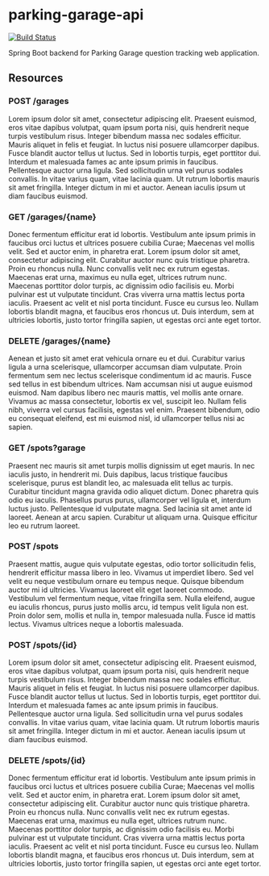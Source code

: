 # parking-garage-api

[![Build Status](https://travis-ci.org/callmepills/parking-garage-api.svg?branch=master)](https://travis-ci.org/callmepills/parking-garage-api)

Spring Boot backend for Parking Garage question tracking web application.

## Resources

### POST /garages

Lorem ipsum dolor sit amet, consectetur adipiscing elit. Praesent euismod, eros vitae dapibus volutpat, quam ipsum porta nisi, quis hendrerit neque turpis vestibulum risus. Integer bibendum massa nec sodales efficitur. Mauris aliquet in felis et feugiat. In luctus nisi posuere ullamcorper dapibus. Fusce blandit auctor tellus ut luctus. Sed in lobortis turpis, eget porttitor dui. Interdum et malesuada fames ac ante ipsum primis in faucibus. Pellentesque auctor urna ligula. Sed sollicitudin urna vel purus sodales convallis. In vitae varius quam, vitae lacinia quam. Ut rutrum lobortis mauris sit amet fringilla. Integer dictum in mi et auctor. Aenean iaculis ipsum ut diam faucibus euismod.

### GET /garages/{name}

Donec fermentum efficitur erat id lobortis. Vestibulum ante ipsum primis in faucibus orci luctus et ultrices posuere cubilia Curae; Maecenas vel mollis velit. Sed et auctor enim, in pharetra erat. Lorem ipsum dolor sit amet, consectetur adipiscing elit. Curabitur auctor nunc quis tristique pharetra. Proin eu rhoncus nulla. Nunc convallis velit nec ex rutrum egestas. Maecenas erat urna, maximus eu nulla eget, ultrices rutrum nunc. Maecenas porttitor dolor turpis, ac dignissim odio facilisis eu. Morbi pulvinar est ut vulputate tincidunt. Cras viverra urna mattis lectus porta iaculis. Praesent ac velit et nisl porta tincidunt. Fusce eu cursus leo. Nullam lobortis blandit magna, et faucibus eros rhoncus ut. Duis interdum, sem at ultricies lobortis, justo tortor fringilla sapien, ut egestas orci ante eget tortor.

### DELETE /garages/{name}

Aenean et justo sit amet erat vehicula ornare eu et dui. Curabitur varius ligula a urna scelerisque, ullamcorper accumsan diam vulputate. Proin fermentum sem nec lectus scelerisque condimentum id ac mauris. Fusce sed tellus in est bibendum ultrices. Nam accumsan nisi ut augue euismod euismod. Nam dapibus libero nec mauris mattis, vel mollis ante ornare. Vivamus ac massa consectetur, lobortis ex vel, suscipit leo. Nullam felis nibh, viverra vel cursus facilisis, egestas vel enim. Praesent bibendum, odio eu consequat eleifend, est mi euismod nisl, id ullamcorper tellus nisi ac sapien.

### GET /spots?garage

Praesent nec mauris sit amet turpis mollis dignissim ut eget mauris. In nec iaculis justo, in hendrerit mi. Duis dapibus, lacus tristique faucibus scelerisque, purus est blandit leo, ac malesuada elit tellus ac turpis. Curabitur tincidunt magna gravida odio aliquet dictum. Donec pharetra quis odio eu iaculis. Phasellus purus purus, ullamcorper vel ligula et, interdum luctus justo. Pellentesque id vulputate magna. Sed lacinia sit amet ante id laoreet. Aenean at arcu sapien. Curabitur ut aliquam urna. Quisque efficitur leo eu rutrum laoreet.

### POST /spots

Praesent mattis, augue quis vulputate egestas, odio tortor sollicitudin felis, hendrerit efficitur massa libero in leo. Vivamus ut imperdiet libero. Sed vel velit eu neque vestibulum ornare eu tempus neque. Quisque bibendum auctor mi id ultricies. Vivamus laoreet elit eget laoreet commodo. Vestibulum vel fermentum neque, vitae fringilla sem. Nulla eleifend, augue eu iaculis rhoncus, purus justo mollis arcu, id tempus velit ligula non est. Proin dolor sem, mollis et nulla in, tempor malesuada nulla. Fusce id mattis lectus. Vivamus ultrices neque a lobortis malesuada.

### POST /spots/{id}

Lorem ipsum dolor sit amet, consectetur adipiscing elit. Praesent euismod, eros vitae dapibus volutpat, quam ipsum porta nisi, quis hendrerit neque turpis vestibulum risus. Integer bibendum massa nec sodales efficitur. Mauris aliquet in felis et feugiat. In luctus nisi posuere ullamcorper dapibus. Fusce blandit auctor tellus ut luctus. Sed in lobortis turpis, eget porttitor dui. Interdum et malesuada fames ac ante ipsum primis in faucibus. Pellentesque auctor urna ligula. Sed sollicitudin urna vel purus sodales convallis. In vitae varius quam, vitae lacinia quam. Ut rutrum lobortis mauris sit amet fringilla. Integer dictum in mi et auctor. Aenean iaculis ipsum ut diam faucibus euismod.

### DELETE /spots/{id}

Donec fermentum efficitur erat id lobortis. Vestibulum ante ipsum primis in faucibus orci luctus et ultrices posuere cubilia Curae; Maecenas vel mollis velit. Sed et auctor enim, in pharetra erat. Lorem ipsum dolor sit amet, consectetur adipiscing elit. Curabitur auctor nunc quis tristique pharetra. Proin eu rhoncus nulla. Nunc convallis velit nec ex rutrum egestas. Maecenas erat urna, maximus eu nulla eget, ultrices rutrum nunc. Maecenas porttitor dolor turpis, ac dignissim odio facilisis eu. Morbi pulvinar est ut vulputate tincidunt. Cras viverra urna mattis lectus porta iaculis. Praesent ac velit et nisl porta tincidunt. Fusce eu cursus leo. Nullam lobortis blandit magna, et faucibus eros rhoncus ut. Duis interdum, sem at ultricies lobortis, justo tortor fringilla sapien, ut egestas orci ante eget tortor.

